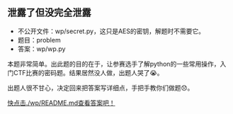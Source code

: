 ## 泄露了但没完全泄露

* 不公开文件：wp/secret.py，这只是AES的密钥，解题时不需要它。
* 题目：problem
* 答案：wp/wp.py

本题非常简单。出此题的目的在于，让参赛选手了解python的一些常用操作，入门CTF比赛的密码题。结果居然没人做，出题人哭了:sob:。

出题人很不甘心，决定回来把答案写详细点，手把手教你们做题:disappointed:。

[快点击./wp/README.md查看答案吧！](./wp/README.md)

